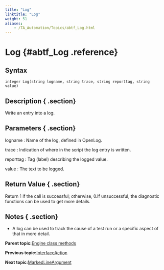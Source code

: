```yaml
--- 
title: "Log"
linktitle: "Log"
weight: 51
aliases: 
    - /TA_Automation/Topics/abtf_Log.html
---
```

# Log {#abtf_Log .reference}

## Syntax

`integer Log(string logname, string trace, string reporttag, string value)`

## Description { .section}

Write an entry into a log.

## Parameters { .section}

logname
:   Name of the log, defined in OpenLog.

trace
:   Indication of where in the script the log entry is written.

reporttag
:   Tag \(label\) describing the logged value.

value
:   The text to be logged.

## Return Value { .section}

Return 1 if the call is successful; otherwise, 0.If unsuccessful, the diagnostic functions can be used to get more details.

## Notes { .section}

-   A log can be used to track the cause of a test run or a specific aspect of that in more detail.

**Parent topic:**[Engine class methods](../../TA_Automation/Topics/abtf_Engine_classes.html)

**Previous topic:**[InterfaceAction](../../TA_Automation/Topics/abtf_InterfaceAction.html)

**Next topic:**[MarkedLineArgument](../../TA_Automation/Topics/abtf_MarkedLineArgument.html)

